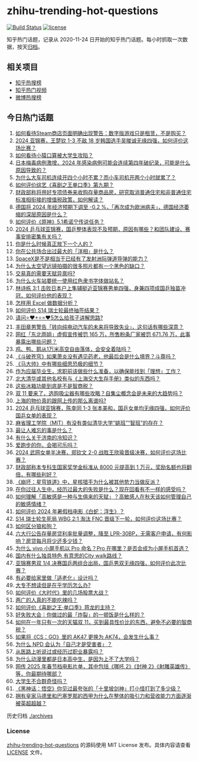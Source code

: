 # zhihu-trending-hot-questions

[![Build Status](https://github.com/justjavac/zhihu-trending-hot-questions/workflows/ci/badge.svg?branch=master)](https://github.com/justjavac/zhihu-trending-hot-questions/actions)
[![license](https://img.shields.io/github/license/justjavac/zhihu-trending-hot-questions)](https://github.com/justjavac/zhihu-trending-hot-questions/blob/master/LICENSE)

知乎热门话题，记录从 2020-11-24
日开始的知乎热门话题。每小时抓取一次数据，按天[归档](./archives)。

## 相关项目

- [知乎热搜榜](https://github.com/justjavac/zhihu-trending-top-search)
- [知乎热门视频](https://github.com/justjavac/zhihu-trending-hot-video)
- [微博热搜榜](https://github.com/justjavac/weibo-trending-hot-search)

## 今日热门话题

<!-- BEGIN -->
<!-- 最后更新时间 Sun Oct 13 2024 10:15:10 GMT+0800 (China Standard Time) -->

1. [如何看待Steam商店页面明确出现警告：数字版游戏只是租赁，不是购买？](https://www.zhihu.com/question/828901579)
1. [2024 亚锦赛，王楚钦 1-3 不敌 18 岁韩国选手吴晙诚无缘四强，如何评价这场比赛？](https://www.zhihu.com/question/838590732)
1. [如何看待小猿口算被大学生攻陷？](https://www.zhihu.com/question/813258253)
1. [日本梅毒病例激增，2024 年感染病例可能会连续第四年破纪录，可能是什么原因导致的？](https://www.zhihu.com/question/827839467)
1. [为什么大车司机连续开四个小时不累？而小车司机开两个小时就累了？](https://www.zhihu.com/question/663522207)
1. [如何评价综艺《喜剧之王单口季》第九期？](https://www.zhihu.com/question/821200840)
1. [财政部称将用好专项债券来收购存量商品房，研究取消普通住宅和非普通住宅标准相衔接的增值税政策，如何解读？](https://www.zhihu.com/question/827163513)
1. [德国将 2024 年经济预期下调至 -0.2 %，「再次成为欧洲病夫」，德国经济萎缩的深层原因是什么？](https://www.zhihu.com/question/803788021)
1. [如何评价《原神》5.1希诺宁传说任务？](https://www.zhihu.com/question/822903848)
1. [2024 乒乓球亚锦赛，国乒整体表现不及预期，原因有哪些？和团队建设、赛事安排密集有关吗？](https://www.zhihu.com/question/838981816)
1. [你是什么时候真正放下一个人的？](https://www.zhihu.com/question/443536846)
1. [你在公共场合出过最大的「洋相」是什么？](https://www.zhihu.com/question/808201754)
1. [SpaceX是不是相当于已经有了发射洲际弹道导弹的能力？](https://www.zhihu.com/question/668947964)
1. [为什么太空望远镜拍摄的很多照片都有一个黑色的缺口？](https://www.zhihu.com/question/807788149)
1. [交易真的需要天赋异禀吗?](https://www.zhihu.com/question/783368328)
1. [为什么火车站要统一使用红色隶书字体做站名？](https://www.zhihu.com/question/651933772)
1. [林诗栋 3:1 击败日本户上隼辅挺近亚锦赛男单四强，身兼四项成国乒独苗冲冠，如何评价他的表现？](https://www.zhihu.com/question/835966023)
1. [怎样用 Excel 做数据分析？](https://www.zhihu.com/question/19754722)
1. [如何评价 S14 瑞士轮最终抽签结果？](https://www.zhihu.com/question/841750991)
1. [请问⭐❤+⭐=❤5怎么给孩子讲解思路?](https://www.zhihu.com/question/736492086)
1. [丰田章男警告「转向纯电动汽车的未来将导致失业」，这句话有哪些深意？](https://www.zhihu.com/question/816668292)
1. [网红「东北雨姐」虚假宣传被罚 165 万，所售粉条厂家被罚 671.76 万，此事暴露出哪些问题？](https://www.zhihu.com/question/829310701)
1. [鸡、鸭、鹅从1万米高空自由落体，会安全着陆吗？](https://www.zhihu.com/question/593784402)
1. [《斗破苍穹》如果萧炎没有遇见药老，他最后会是什么境界？斗尊吗？](https://www.zhihu.com/question/504761121)
1. [《马大帅》中有哪些细思恐极的细节？](https://www.zhihu.com/question/266069788)
1. [作为应届毕业生，求职前该做些什么准备，以确保能找到「理想」工作？](https://www.zhihu.com/question/668860868)
1. [北大清华或其他名校有与《上海交大生存手册》类似的东西吗？](https://www.zhihu.com/question/31506356)
1. [这些冰箱功能到底是不是智商税？](https://www.zhihu.com/question/805155562)
1. [双 11 要来了，选购吸尘器有哪些攻略？自集尘概念会是未来的大趋势吗？](https://www.zhihu.com/question/828265732)
1. [上海的物价真的跟网上传的那么离谱吗?](https://www.zhihu.com/question/626509747)
1. [2024 乒乓球亚锦赛，陈幸同 1-3 张本美和，国乒女单均无缘四强，如何评价国乒女单的表现？](https://www.zhihu.com/question/836558678)
1. [麻省理工学院（MIT）有没有类似清华大学“姚班”“智班”的存在？](https://www.zhihu.com/question/535745451)
1. [最让人难忘的事是什么？](https://www.zhihu.com/question/588957186)
1. [有什么关于济南的冷知识？](https://www.zhihu.com/question/52741728)
1. [爱跑步的你，会喝可乐吗？](https://www.zhihu.com/question/752478028)
1. [2024 武网女单半决赛，郑钦文 2-0 战胜王欣瑜晋级决赛，如何评价这场比赛？](https://www.zhihu.com/question/837291328)
1. [财政部称本专科生国家奖学金标准从 8000 元提高到 1 万元，奖励名额也将翻倍，有哪些利好？](https://www.zhihu.com/question/827633147)
1. [《崩坏：星穹铁道》中，星核猎手为什么被其他势力当做反派？](https://www.zhihu.com/question/646337913)
1. [在你过往人生中，经历过最大的失败是什么？现在回看有不一样的感受吗？](https://www.zhihu.com/question/808042503)
1. [如何理解「高敏感是一种与生俱来的天赋」？高敏感人在秋天该如何管理自己的敏感情绪？](https://www.zhihu.com/question/671400768)
1. [如何评价 2024 年暑假档电影《白蛇：浮生》？](https://www.zhihu.com/question/663026964)
1. [S14 瑞士轮生死局 WBG 2:1 淘汰 FNC 晋级下一轮，如何评价这场比赛？](https://www.zhihu.com/question/836918776)
1. [如何区分狼和狗？](https://www.zhihu.com/question/20144489)
1. [六大行公告存量房贷利率批量调整，降至 LPR-30BP，无需客户申请，有何影响？房贷每月将少还多少钱？](https://www.zhihu.com/question/826155386)
1. [为什么 vivo 小屏手机以 Pro 命名？Pro 在哪里？是否会成为小屏手机首选？](https://www.zhihu.com/question/814407089)
1. [国内有什么独具特色,有意思的City walk路线？](https://www.zhihu.com/question/54655566)
1. [亚锦赛男双 1/4 决赛国乒两组合出局，国乒男双无缘四强，如何评价此次比赛？](https://www.zhihu.com/question/832084388)
1. [有必要给家里做「适老化」设计吗？](https://www.zhihu.com/question/581718776)
1. [大专不想读但是在乎学历怎么办?](https://www.zhihu.com/question/821437049)
1. [如何评价《大时代》里的几场股票大战？](https://www.zhihu.com/question/269116573)
1. [两广的人真的不能吃辣吗？](https://www.zhihu.com/question/780865577)
1. [如何评价《喜剧之王·单口季》蒋龙的主持？](https://www.zhihu.com/question/665202126)
1. [好失败大会｜你做过的最「炸裂」的一顿饭是什么样的？](https://www.zhihu.com/question/808201744)
1. [如何在一年只有一次的天猫双 11，买到最具性价比的东西，避免不必要的智商税？](https://www.zhihu.com/question/826724035)
1. [如果将《CS：GO》里的 AK47 更换为 AK74，会发生什么事？](https://www.zhihu.com/question/548246221)
1. [为什么 NPD 会认为「自己才是受害者」？](https://www.zhihu.com/question/667754980)
1. [从医路上听说过或经历过职业暴露吗？](https://www.zhihu.com/question/67928773)
1. [为什么动漫里都是日本高中生，是因为上不了大学吗？](https://www.zhihu.com/question/816558188)
1. [网传 2025 年春节档电影片单，其中包括《哪吒 2》《封神 2》《射雕英雄传》等，你最期待哪部？](https://www.zhihu.com/question/814922885)
1. [大学生不合群奇怪吗？](https://www.zhihu.com/question/818748479)
1. [《黑神话：悟空》你见过最夸张的「十里坡剑神」打小怪打到了多少级？](https://www.zhihu.com/question/664999061)
1. [拥有皇家马德里和巴塞罗那的西甲为什么在整体的吸引力和营收能力方面逐渐被英超超越？](https://www.zhihu.com/question/654347981)

<!-- END -->

历史归档 [./archives](./archives)

### License

[zhihu-trending-hot-questions](https://github.com/justjavac/zhihu-trending-hot-questions)
的源码使用 MIT License 发布。具体内容请查看 [LICENSE](./LICENSE) 文件。
